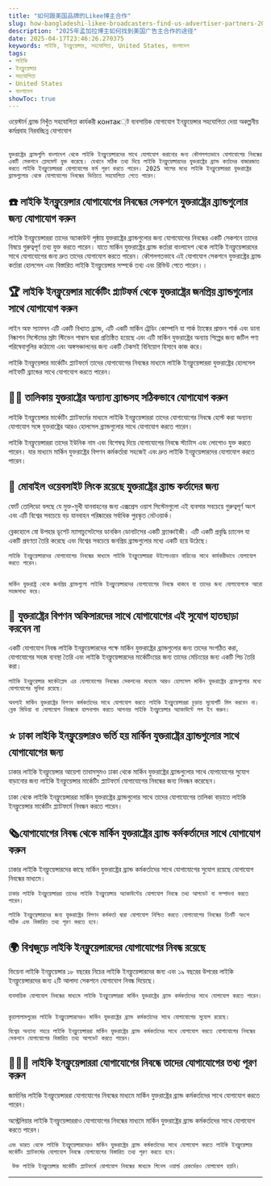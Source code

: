 ```yaml
---
title: "如何跟美国品牌的Likee博主合作"
slug: how-bangladeshi-likee-broadcasters-find-us-advertiser-partners-2025-04-17
description: "2025年孟加拉博主如何找到美国广告主合作的途径"
date: 2025-04-17T23:46:26.270375
keywords: লাইকি, ইনফ্লুয়েন্সার, সহযোগিতা, United States, বাংলাদেশ
tags:
- লাইকি
- ইনফ্লুয়েন্সার
- সহযোগিতা
- United States
- বাংলাদেশ
showToc: true
---
```


ওয়েস্টার্ন ব্র্যান্ড নিখুঁত সহযোগিতা কার্যকরী контак্ট ব্যবসায়িক যোগাযোগ ইনফ্লুয়েন্সার সহযোগিতা দেয়া অকল্পনীয় কর্মপ্রবাহ নিরবচ্ছিন্ন যোগাযোগ
<br></br>   
    
    যুক্তরাষ্ট্রের ব্র্যান্ডগুলি বাংলাদেশ থেকে লাইকি ইনফ্লুয়েন্সারদের সাথে যোগাযোগ করানোর জন্য কৌশলগতভাবে যোগাযোগের নিবন্ধের একটি সেকশনে প্লেসমেন্ট যুক্ত করেছে। যেখানে সঠিক তথ্য দিয়ে লাইকি ইনফ্লুয়েন্সারদের যুক্তরাষ্ট্রের ব্র্যান্ড কর্তাদের বাজারজাত করতে লাইকি ইনফ্লুয়েন্সাররা যোগাযোগের ফর্ম পূরণ করতে পারেন। 2025 সালের মধ্যে লাইকি ইনফ্লুয়েন্সাররা যুক্তরাষ্ট্রের ব্র্যান্ডগুলোর থেকে যোগাযোগের নিবন্ধের ভিত্তিতে সহযোগিতা পেতে পারেন।

## ☎️ লাইকি ইনফ্লুয়েন্সার যোগাযোগের নিবন্ধের সেকশনে যুক্তরাষ্ট্রের ব্র্যান্ডগুলোর জন্য যোগাযোগ করুন

লাইকি ইনফ্লুয়েন্সাররা তাদের অ্যাকাউন্ট পৃষ্ঠায় যুক্তরাষ্ট্রের ব্র্যান্ডগুলোর জন্য যোগাযোগের নিবন্ধের একটি সেকশনে তাদের বিষয়ে গুরুত্বপূর্ণ তথ্য যুক্ত করতে পারেন। যাতে মার্কিন যুক্তরাষ্ট্রের ব্র্যান্ড কর্তারা বাংলাদেশ থেকে লাইকি ইনফ্লুয়েন্সারদের সাথে যোগাযোগের জন্য দ্রুত তাদের যোগাযোগ করতে পারেন। কৌশলগতভাবে এই যোগাযোগ সেকশনে যুক্তরাষ্ট্রের ব্র্যান্ড কর্তারা হোলসেল এবং বিস্তারিত লাইকি ইনফ্লুয়েন্সার সম্পর্কে তথ্য এবং রিভিউ পেতে পারেন।।    

## 🏆 লাইকি ইনফ্লুয়েন্সার মার্কেটিং প্ল্যাটফর্ম থেকে যুক্তরাষ্ট্রের জনপ্রিয় ব্র্যান্ডগুলোর সাথে যোগাযোগ করুন    

লাইন অফ স্যামসন এটি একটি বিখ্যাত ব্র্যান্ড, এটি একটি মার্কিন ট্রেডিং কোম্পানি যা শার্ক ট্যাঙ্কের প্রাক্তন শার্ক এবং ডানা নিষ্কাশন সিস্টেমের স্রষ্টা স্টিভেন শাম্বাস দ্বারা প্রতিষ্ঠিত হয়েছে এবং এটি মার্কিন যুক্তরাষ্ট্রের অন্যায় শিল্পের জন্য জটিল পণ্য পরিষেবাগুলির কাঠামো এবং অঙ্গসঞ্চালনের জন্য একটি টেকসই বিনিয়োগ হিসাবে কাজ করে।     
    
লাইকি ইনফ্লুয়েন্সার মার্কেটিং প্ল্যাটফর্মে তাদের যোগাযোগের নিবন্ধের মাধ্যমে লাইকি ইনফ্লুয়েন্সাররা যুক্তরাষ্ট্রের হোলসেল লাইফটি ব্র্যান্ডের সাথে যোগাযোগ করতে পারেন।    
  
## 🕵️‍♂️ তালিকায় যুক্তরাষ্ট্রের অন্যান্য ব্র্যান্ডসহ সঠিকভাবে যোগাযোগ করুন     
    
লাইকি ইনফ্লুয়েন্সার মার্কেটিং প্ল্যাটফর্মের মাধ্যমে লাইকি ইনফ্লুয়েন্সাররা তাদের যোগাযোগের নিবন্ধে হোস্ট করা অন্যান্য যোগাযোগ সঙ্গে যুক্তরাষ্ট্রের আরও হোলসেল ব্র্যান্ডগুলোর সাথে যোগাযোগ করতে পারেন।     
   
লাইকি ইনফ্লুয়েন্সাররা তাদের ইউনিক নাম এবং বিশেষত্ব দিয়ে যোগাযোগের নিবন্ধে স্ট্যাটাস এবং লোগোও যুক্ত করতে পারেন। যার মাধ্যমে মার্কিন যুক্তরাষ্ট্রের বিপণন কর্মকর্তারা সহজেই এবং দ্রুত লাইকি ইনফ্লুয়েন্সারদের যোগাযোগ করতে পারেন।    

## 🎤 মোবাইল ওয়েবসাইট লিংক রয়েছে যুক্তরাষ্ট্রের ব্র্যান্ড কর্তাদের জন্য       

ফোর্ট তোলিডো বলছে যে মুক্ত-মুখী যানবাহনের জন্য এক্সপ্রেস ওয়াশ সিস্টেমগুলো এই ব্যবসার সবচেয়ে গুরুত্বপূর্ণ অংশ এবং এটি বিশ্বের সবচেয়ে বড় যানবাহন পরিষ্কারের সর্বাধিক পুরস্কৃত নেটওয়ার্ক।     
   
ব্লেকহোলে স্নো উপহার ডূশেট ম্যাসাচুসেটসের ডানকিন ডোনাটসের একটি ফ্র্যাঞ্চাইজী। এটি একটি প্রবৃদ্ধি চ্যানেল যা একটি প্রবণতা তৈরি করেছে এবং বিশ্বের সবচেয়ে জনপ্রিয় ব্র্যান্ডগুলোর মধ্যে একটি হয়ে উঠেছে।      
   
	লাইকি ইনফ্লুয়েন্সারদের যোগাযোগের নিবন্ধের মাধ্যমে লাইকি ইনফ্লুয়েন্সাররা উইলোওয়ান বায়িনের সাথে কার্যকরীভাবে যোগাযোগ করতে পারেন।    
     
    
	মার্কিন যুক্তরাষ্ট্র থেকে জনপ্রিয় ব্র্যান্ডগুলো লাইকি ইনফ্লুয়েন্সারদের যোগাযোগের নিবন্ধে থাকবে যা তাদের জন্য যোগাযোগকে আরো সহজসাধ্য করে।      

## 💎 যুক্তরাষ্ট্রের বিপণন অফিসারদের সাথে যোগাযোগের এই সুযোগ হাতছাড়া করবেন না   

একটি যোগাযোগ নিবন্ধ লাইকি ইনফ্লুয়েন্সারদের পক্ষে মার্কিন যুক্তরাষ্ট্রের ব্র্যান্ডগুলোর জন্য তাদের সংগঠিত করা, যোগাযোগের সহজ ব্যবস্থা তৈরি এবং লাইকি ইনফ্লুয়েন্সারদের মার্কেটিংয়ের জন্য তাদের মেচিংয়ের জন্য একটি পিচ তৈরি করা।     
      
	লাইকি ইনফ্লুয়েন্সার মার্কেটপ্লেস এর যোগাযোগের নিবন্ধের সেকশনের মাধ্যমে আরও হোলসেল মার্কিন যুক্তরাষ্ট্রের ব্র্যান্ডগুলোর মধ্যে যোগাযোগের সুবিধা রয়েছে।     
        
	অবশ্যই মার্কিন যুক্তরাষ্ট্রের বিপণন কর্মকর্তাদের সাথে যোগাযোগ করতে লাইকি ইনফ্লুয়েন্সাররা চূড়ান্ত সুযোগটি মিস করবেন না। ব্লেক মিডিয়া বা যোগাযোগ নিবন্ধকে হালনাগাদ করতে আপনার লাইকি ইনফ্লুয়েন্সার অ্যাকাউন্টে লগ ইন করুন।      
     
## ⭐️ ঢাকা লাইকি ইনফ্লুয়েন্সারও ভর্তি হয় মার্কিন যুক্তরাষ্ট্রের ব্র্যান্ডগুলোর সাথে যোগাযোগের জন্য   

ঢাকার লাইকি ইনফ্লুয়েন্সার আয়েশা তাবাসসুমও ঢাকা থেকে মার্কিন যুক্তরাষ্ট্রের ব্র্যান্ডগুলোর সাথে যোগাযোগের সুযোগ বাড়ানোর জন্য লাইকি ইনফ্লুয়েন্সার মার্কেটিং প্ল্যাটফর্মে যোগাযোগের নিবন্ধের জন্য নিবন্ধন করেছেন।     

ঢাকা থেকে লাইকি ইনফ্লুয়েন্সাররা মার্কিন যুক্তরাষ্ট্রের ব্র্যান্ডগুলোর সাথে তাদের যোগাযোগের তালিকা বাড়াতে লাইকি ইনফ্লুয়েন্সার মার্কেটিং প্ল্যাটফর্মে নিবন্ধন করতে পারেন।       
     
## 🗞️যোগাযোগের নিবন্ধ থেকে মার্কিন যুক্তরাষ্ট্রের ব্র্যান্ড কর্মকর্তাদের সাথে যোগাযোগ করুন    

ঢাকার লাইকি ইনফ্লুয়েন্সারদের কাছে মার্কিন যুক্তরাষ্ট্রের ব্র্যান্ড কর্মকর্তাদের সাথে যোগাযোগের সুযোগ রয়েছে যোগাযোগ নিবন্ধের মাধ্যমে।     
     
	ঢাকার লাইকি ইনফ্লুয়েন্সাররা তাদের লাইকি ইনফ্লুয়েন্সার অ্যাকাউন্টের যোগাযোগ নিবন্ধে তথ্য আপডেট বা সম্পাদনা করতে পারেন।      
     
	লাইকি ইনফ্লুয়েন্সারদের জন্য যুক্তরাষ্ট্রের বিপণন কর্মকর্তা দ্বারা যোগাযোগ নিশ্চিত করতে যোগাযোগের নিবন্ধের তিনটি অংশে সঠিক এবং বিস্তারিত তথ্য পূরণ করতে হবে।      
     
## 🌍 বিশ্বজুড়ে লাইকি ইনফ্লুয়েন্সারদের যোগাযোগের নিবন্ধ রয়েছে   

ভিয়েনা লাইকি ইনফ্লুয়েন্সার ১৮ বছরের নিচের লাইকি ইনফ্লুয়েন্সারদের জন্য এবং ১৯ বছরের উপরের লাইকি ইনফ্লুয়েন্সারদের জন্য ২টি আলাদা সেকশনে যোগাযোগ নিবন্ধ দিয়েছে।       
       
	ব্যবসায়িক যোগাযোগ নিবন্ধের মাধ্যমে লাইকি ইনফ্লুয়েন্সাররা মার্কিন যুক্তরাষ্ট্রের ব্র্যান্ড কর্মকর্তাদের সাথে যোগাযোগ করতে পারেন।      
     
     
	কুয়ালালামপুরের লাইকি ইনফ্লুয়েন্সারদেরও মার্কিন যুক্তরাষ্ট্রের ব্র্যান্ড কর্মকর্তাদের সাথে যোগাযোগের সুযোগ রয়েছে।        
        
	বিশ্বের অন্যান্য শহরে লাইকি ইনফ্লুয়েন্সাররা মার্কিন যুক্তরাষ্ট্রের ব্র্যান্ড কর্মকর্তাদের সাথে যোগাযোগ করতে যোগাযোগের নিবন্ধের সেকশনে যোগাযোগের বিস্তারিত তথ্য আপডেট করতে পারেন।        
    
## 💁🏻‍♀️ লাইকি ইনফ্লুয়েন্সাররা যোগাযোগের নিবন্ধে তাদের যোগাযোগের তথ্য পূরণ করুন   

জার্মানির লাইকি ইনফ্লুয়েন্সাররা যোগাযোগের নিবন্ধের মাধ্যমে মার্কিন যুক্তরাষ্ট্রের ব্র্যান্ড কর্মকর্তাদের সাথে যোগাযোগ করতে পারেন।       
       
অস্ট্রেলিয়ার লাইকি ইনফ্লুয়েন্সাররাও যোগাযোগের নিবন্ধের মাধ্যমে মার্কিন যুক্তরাষ্ট্রের ব্র্যান্ড কর্মকর্তাদের সাথে যোগাযোগ করতে পারেন।                     
     
	এবং ভারত থেকে লাইকি ইনফ্লুয়েন্সারদেরও মার্কিন যুক্তরাষ্ট্রের ব্র্যান্ড কর্মকর্তাদের সাথে যোগাযোগ করতে লাইকি ইনফ্লুয়েন্সার মার্কেটিং প্ল্যাটফর্মের যোগাযোগ নিবন্ধে যোগাযোগের বিস্তারিত তথ্য পূরণ করতে হবে।        
      
     উক্ত লাইকি ইনফ্লুয়েন্সার মার্কেটিং প্ল্যাটফর্মে যোগাযোগ নিবন্ধের মাধ্যমে গিনেস ওয়ার্ল্ড রেকর্ডেরও যোগাযোগ হয়নি।     
        
----